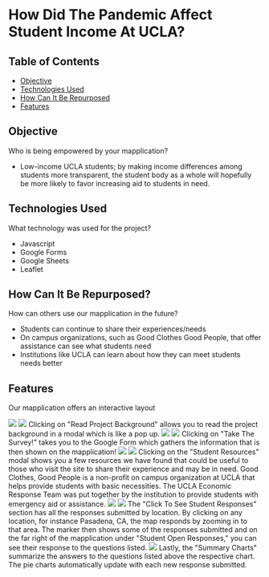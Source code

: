# How Did The Pandemic Affect Student Income At UCLA?


## Table of Contents
* [Objective](#objective)
* [Technologies Used](#technologies-used)
* [How Can It Be Repurposed](#how-can-it-be-repurposed)
* [Features](#features)


## Objective

Who is being empowered by your mapplication?

  * Low-income UCLA students; by making income differences among students more transparent, the student body as a whole will hopefully be more likely to favor increasing aid to students in need. 
  
  
## Technologies Used

What technology was used for the project?
 
  * Javascript
  * Google Forms
  * Google Sheets
  * Leaflet


## How Can It Be Repurposed?

How can others use our mapplication in the future?

  * Students can continue to share their experiences/needs
  * On campus organizations, such as Good Clothes Good People, that offer assistance can see what students need
  * Institutions like UCLA can learn about how they can meet students needs better
  

## Features

Our mapplication offers an interactive layout

<img src= "Screenshot (51)_Ll.jpg">
<img src= "Screenshot (52).png">
  Clicking on "Read Project Background" allows you to read the project background in a modal which is like a pop up.

<img src= "Screenshot (52)_Ll.jpg">
<img src= "Screenshot (53).png">
  Clicking on "Take The Survey!" takes you to the Google Form which gathers the information that is then shown on the mapplication!

<img src= "Screenshot (53)_Ll.jpg">
<img src= "Screenshot (54).png">
  Clicking on the "Student Resources" modal shows you a few resources we have found that could be useful to those who visit the site to share their experience and may be in need. Good Clothes, Good People is a non-profit on campus organization at UCLA that helps provide students with basic necessities. The UCLA Economic Response Team was put together by the institution to provide students with emergency aid or assistance.

<img src= "Screenshot (54)_Ll.jpg">
<img src= "Screenshot (55).png">
  The "Click To See Student Responses" section has all the responses submitted by location. By clicking on any location, for instance Pasadena, CA, the map responds by zooming in to that area. The marker then shows some of the responses submitted and on the far right of the mapplication under "Student Open Responses," you can see their response to the questions listed. 

<img src= "Screenshot (56).png">
  Lastly, the "Summary Charts" summarize the answers to the questions listed above the respective chart. The pie charts automatically update with each new response submitted. 
  
